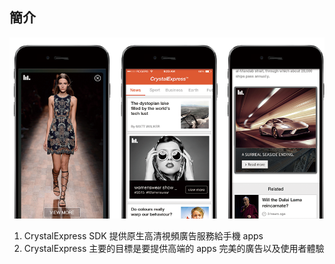 ## 簡介
![Overview](images/overview.png)

1. CrystalExpress SDK 提供原生高清視頻廣告服務給手機 apps
2. CrystalExpress 主要的目標是要提供高端的 apps 完美的廣告以及使用者體驗